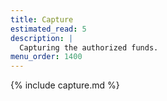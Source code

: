 ```yaml
---
title: Capture
estimated_read: 5
description: |
  Capturing the authorized funds.
menu_order: 1400
---
```


{% include capture.md %}
